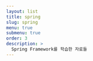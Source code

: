 ```yaml
---
layout: list
title: spring
slug: spring
menu: true
submenu: true
order: 3
description: >
  Spring Framework를 학습한 자료들
---
```

